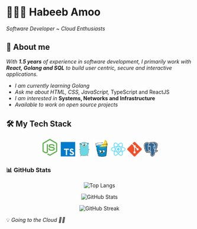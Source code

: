 # 🧑🏽‍💻 Habeeb Amoo
*Software Developer* ~ *Cloud Enthusiasts*

## 💫 About me

*With **1.5 years** of experience in software development, I primarily work with **React, Golang and SQL** to build user centric, secure and interactive applications.*

- *I am currently learning Golang*
- *Ask me about HTML, CSS, JavaScript,* TypeScript and ReactJS
- *I am interested in* **Systems, Networks and Infrastructure**
- *Available to work on open source projects*
   
  
## 🛠️ My Tech Stack

<div align="center">
<img src="./assets/node.png" height="50" />
<img src="https://raw.githubusercontent.com/devicons/devicon/master/icons/typescript/typescript-original.svg" alt="TypeScript" width="40" height="40"/>
<img src="./assets/go.svg" height="40">
<img src="./assets/gin.webp" height="45" />
<img src="https://raw.githubusercontent.com/devicons/devicon/master/icons/react/react-original.svg" alt="React" width="40" height="40"/>
<img src="https://raw.githubusercontent.com/devicons/devicon/master/icons/git/git-original.svg" alt="Git" width="40" height="40"/>
<img src="https://raw.githubusercontent.com/devicons/devicon/master/icons/postgresql/postgresql-original.svg" alt="PostgreSQL" width="40" height="40"/>
</div>


### 📊 GitHub Stats

<div align="center">
 
 ![Top Langs](https://github-readme-stats.vercel.app/api/top-langs/?username=Habeebamoo&layout=compact&theme=default)
 
![GitHub Stats](https://github-readme-stats.vercel.app/api?username=Habeebamoo&show_icons=true&theme=default&hide_border=false)

  
  ![GitHub Streak](https://github-readme-streak-stats.herokuapp.com/?user=Habeebamoo&theme=default)


</div>


💡 *Going to the Cloud 🚀💭*
